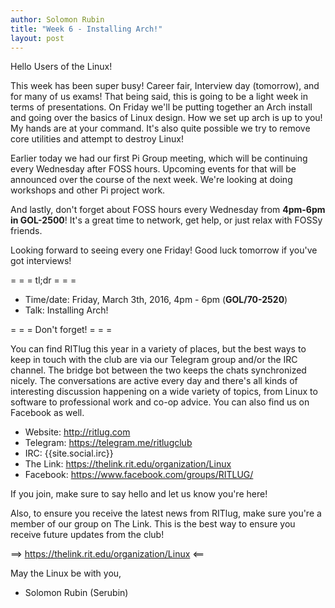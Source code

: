 ```yaml
---
author: Solomon Rubin
title: "Week 6 - Installing Arch!"
layout: post
---
```


Hello Users of the Linux!

This week has been super busy! Career fair, Interview day (tomorrow), and for many of us exams! That being said, this is going to be a light week in terms of presentations. On Friday we'll be putting together an Arch install and going over the basics of Linux design. How we set up arch is up to you! My hands are at your command. It's also quite possible we try to remove core utilities and attempt to destroy Linux! 

Earlier today we had our first Pi Group meeting, which will be continuing every Wednesday after FOSS hours. Upcoming events for that will be announced over the course of the next week. We're looking at doing workshops and other Pi project work.


And lastly, don't forget about FOSS hours every Wednesday from **4pm-6pm in GOL-2500**! It's a great time to network, get help, or just relax with FOSSy friends.

Looking forward to seeing every one Friday! Good luck tomorrow if you've got interviews!

= = =  tl;dr  = = =

* Time/date: Friday, March 3th, 2016, 4pm - 6pm (**GOL/70-2520**)
* Talk:      Installing Arch!


= = =  Don't forget!  = = =

You can find RITlug this year in a variety of places, but the best ways to keep in touch with the club are via our Telegram group and/or the IRC channel. The bridge bot between the two keeps the chats synchronized nicely. The conversations are active every day and there's all kinds of interesting discussion happening on a wide variety of topics, from Linux to software to professional work and co-op advice. You can also find us on Facebook as well.

* Website:  http://ritlug.com
* Telegram: https://telegram.me/ritlugclub
* IRC:      {{site.social.irc}}
* The Link: https://thelink.rit.edu/organization/Linux
* Facebook: https://www.facebook.com/groups/RITLUG/

If you join, make sure to say hello and let us know you're here!

Also, to ensure you receive the latest news from RITlug, make sure you're a member of our group on The Link. This is the best way to ensure you receive future updates from the club!

==> https://thelink.rit.edu/organization/Linux <==


May the Linux be with you,

- Solomon Rubin (Serubin)
